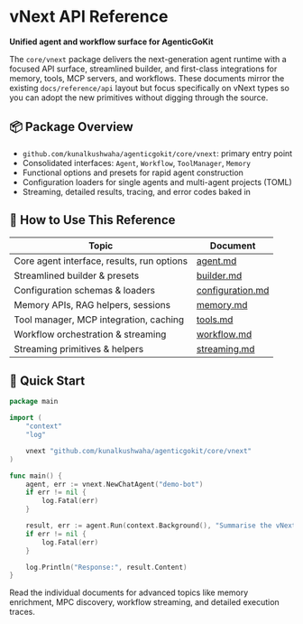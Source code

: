 # vNext API Reference

**Unified agent and workflow surface for AgenticGoKit**

The `core/vnext` package delivers the next-generation agent runtime with a focused API surface, streamlined builder, and first-class integrations for memory, tools, MCP servers, and workflows. These documents mirror the existing `docs/reference/api` layout but focus specifically on vNext types so you can adopt the new primitives without digging through the source.

## 📦 Package Overview

- `github.com/kunalkushwaha/agenticgokit/core/vnext`: primary entry point
- Consolidated interfaces: `Agent`, `Workflow`, `ToolManager`, `Memory`
- Functional options and presets for rapid agent construction
- Configuration loaders for single agents and multi-agent projects (TOML)
- Streaming, detailed results, tracing, and error codes baked in

## 🧭 How to Use This Reference

| Topic | Document |
| ----- | -------- |
| Core agent interface, results, run options | [agent.md](agent.md) |
| Streamlined builder & presets | [builder.md](builder.md) |
| Configuration schemas & loaders | [configuration.md](configuration.md) |
| Memory APIs, RAG helpers, sessions | [memory.md](memory.md) |
| Tool manager, MCP integration, caching | [tools.md](tools.md) |
| Workflow orchestration & streaming | [workflow.md](workflow.md) |
| Streaming primitives & helpers | [streaming.md](streaming.md) |

## 🚀 Quick Start

```go
package main

import (
    "context"
    "log"

    vnext "github.com/kunalkushwaha/agenticgokit/core/vnext"
)

func main() {
    agent, err := vnext.NewChatAgent("demo-bot")
    if err != nil {
        log.Fatal(err)
    }

    result, err := agent.Run(context.Background(), "Summarise the vNext API")
    if err != nil {
        log.Fatal(err)
    }

    log.Println("Response:", result.Content)
}
```

Read the individual documents for advanced topics like memory enrichment, MPC discovery, workflow streaming, and detailed execution traces.

